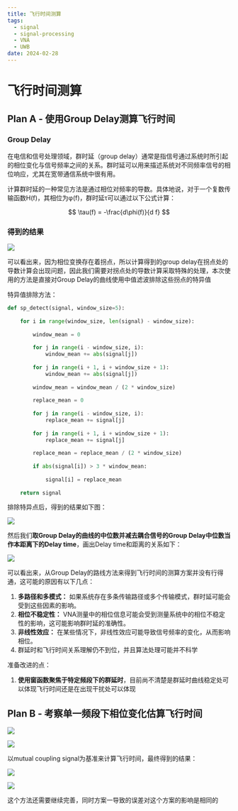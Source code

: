 ```yaml
---
title: 飞行时间测算
tags:
  - signal
  - signal-processing
  - VNA
  - UWB
date: 2024-02-28
---
```



# 飞行时间测算

## Plan A - 使用Group Delay测算飞行时间


### Group Delay

在电信和信号处理领域，群时延（group delay）通常是指信号通过系统时所引起的相位变化与信号频率之间的关系。群时延可以用来描述系统对不同频率信号的相位响应，尤其在宽带通信系统中很有用。

计算群时延的一种常见方法是通过相位对频率的导数。具体地说，对于一个复数传输函数H(f)，其相位为φ(f)，群时延τ可以通过以下公式计算：

$$
\tau(f) = -\frac{d\phi(f)}{d f}
$$

### 得到的结果


![](research_career/UWB_about/report/attachments/Figure_1.png)

可以看出来，因为相位变换存在着拐点，所以计算得到的group delay在拐点处的导数计算会出现问题，因此我们需要对拐点处的导数计算采取特殊的处理，本次使用的方法是直接对Group Delay的曲线使用中值滤波排除这些拐点的特异值

特异值排除方法：

```python
def sp_detect(signal, window_size=5):
    
    for i in range(window_size, len(signal) - window_size):
        
        window_mean = 0
        
        for j in range(i - window_size, i):
            window_mean += abs(signal[j])
    
        for j in range(i + 1, i + window_size + 1):
            window_mean += abs(signal[j])
            
        window_mean = window_mean / (2 * window_size)
        
        replace_mean = 0 
        
        for j in range(i - window_size, i):
            replace_mean += signal[j]
            
        for j in range(i + 1, i + window_size + 1):
            replace_mean += signal[j]
            
        replace_mean = replace_mean / (2 * window_size)
        
        if abs(signal[i]) > 3 * window_mean:
            
            signal[i] = replace_mean
        
    return signal
```


排除特异点后，得到的结果如下图：


![](research_career/UWB_about/report/attachments/Figure_1%201.png)


然后我们**取Group Delay的曲线的中位数并减去耦合信号的Group Delay中位数当作本距离下的Delay time**，画出Delay time和距离的关系如下：

![](research_career/UWB_about/report/attachments/Figure_1%203.png)


可以看出来，从Group Delay的路线方法来得到飞行时间的测算方案并没有行得通，这可能的原因有以下几点：

1. **多路径和多模式：** 如果系统存在多条传输路径或多个传输模式，群时延可能会受到这些因素的影响。
2. **相位不稳定性：** VNA测量中的相位信息可能会受到测量系统中的相位不稳定性的影响，这可能影响群时延的准确性。
3. **非线性效应：** 在某些情况下，非线性效应可能导致信号频率的变化，从而影响相位。
4. 群延时和飞行时间关系理解仍不到位，并且算法处理可能并不科学

准备改进的点：

1. **使用窗函数聚焦于特定频段下的群延时**，目前尚不清楚是群延时曲线稳定处可以体现飞行时间还是在出现干扰处可以体现



## Plan B - 考察单一频段下相位变化估算飞行时间


![](research_career/UWB_about/report/attachments/Figure_1%204.png)


![](research_career/UWB_about/report/attachments/Figure_1%205.png)

以mutual coupling signal为基准来计算飞行时间，最终得到的结果：

![](research_career/UWB_about/report/attachments/Figure_1%206.png)

![](research_career/UWB_about/report/attachments/Figure_1%207.png)


这个方法还需要继续完善，同时方案一导致的误差对这个方案的影响是相同的
